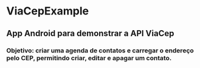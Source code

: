 # ViaCepExample

<h2>App Android para demonstrar a API ViaCep</h2>

<h3>Objetivo: criar uma agenda de contatos e carregar o endereço pelo CEP, permitindo criar, editar e apagar um contato.</h3>
